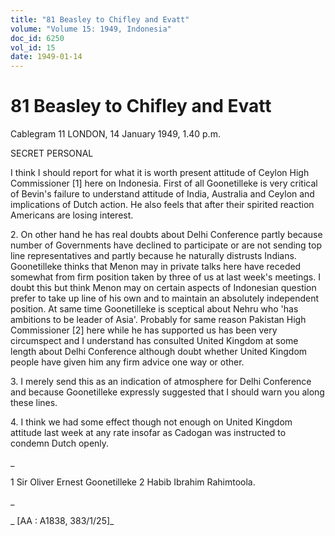 ```yaml
---
title: "81 Beasley to Chifley and Evatt"
volume: "Volume 15: 1949, Indonesia"
doc_id: 6250
vol_id: 15
date: 1949-01-14
---
```


# 81 Beasley to Chifley and Evatt

Cablegram 11 LONDON, 14 January 1949, 1.40 p.m.

SECRET PERSONAL

I think I should report for what it is worth present attitude of Ceylon High Commissioner [1] here on Indonesia. First of all Goonetilleke is very critical of Bevin's failure to understand attitude of India, Australia and Ceylon and implications of Dutch action. He also feels that after their spirited reaction Americans are losing interest.

2\. On other hand he has real doubts about Delhi Conference partly because number of Governments have declined to participate or are not sending top line representatives and partly because he naturally distrusts Indians. Goonetilleke thinks that Menon may in private talks here have receded somewhat from firm position taken by three of us at last week's meetings. I doubt this but think Menon may on certain aspects of Indonesian question prefer to take up line of his own and to maintain an absolutely independent position. At same time Goonetilleke is sceptical about Nehru who 'has ambitions to be leader of Asia'. Probably for same reason Pakistan High Commissioner [2] here while he has supported us has been very circumspect and I understand has consulted United Kingdom at some length about Delhi Conference although doubt whether United Kingdom people have given him any firm advice one way or other.

3\. I merely send this as an indication of atmosphere for Delhi Conference and because Goonetilleke expressly suggested that I should warn you along these lines.

4\. I think we had some effect though not enough on United Kingdom attitude last week at any rate insofar as Cadogan was instructed to condemn Dutch openly.

_

1 Sir Oliver Ernest Goonetilleke 2 Habib Ibrahim Rahimtoola.

_

_ [AA : A1838, 383/1/25]_
